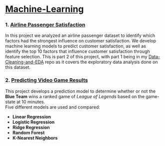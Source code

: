 # <u>Machine-Learning</u>
### 1. [Airline Passenger Satisfaction](https://github.com/danielpayan13/Project-Portfolio/tree/main/Machine-Learning/Airline%20Passenger%20Satisfaction)

In this project we analyzed an airline passenger dataset to identify which factors had the strongest
influence on customer satisfaction. We develop machine learning models to predict customer satisfaction,
as well as identify the top 10 factors that influence customer satisfaction through feature selection.
This is part 2 of this project, with part 1 being in my [Data-Cleaning-and-EDA](https://github.com/danielpayan13/Project-Portfolio/tree/main/Data-Cleaning-and-EDA)
repo as it covers the exploratory data analysis done on this dataset.

### 2. [Predicting Video Game Results](https://github.com/danielpayan13/Project-Portfolio/tree/main/Machine-Learning/Predicting%20Video%20Game%20Results)

This project develops a prediction model to determine whether or not the **Blue Team** wins a ranked game of 
*League of Legends* based on the game-state at 10 minutes. <br>
Five different models are used and compared:
* **Linear Regression**
* **Logistic Regression**
* **Ridge Regression**
* **Random Forest**
* **K-Nearest Neighbors**
